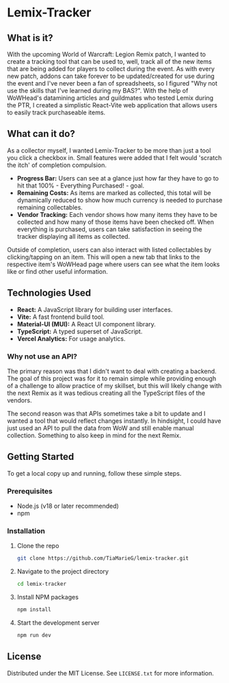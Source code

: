 # Lemix-Tracker

## What is it?

With the upcoming World of Warcraft: Legion Remix patch, I wanted to create a tracking tool that can be used to, well, track all of the new items that are being added for players to collect during the event. As with every new patch, addons can take forever to be updated/created for use during the event and I've never been a fan of spreadsheets, so I figured "Why not use the skills that I've learned during my BAS?". With the help of WoWHead's datamining articles and guildmates who tested Lemix during the PTR, I created a simplistic React-Vite web application that allows users to easily track purchaseable items.

## What can it do?

As a collector myself, I wanted Lemix-Tracker to be more than just a tool you click a checkbox in. Small features were added that I felt would 'scratch the itch' of completion compulsion.

-   **Progress Bar:** Users can see at a glance just how far they have to go to hit that 100% - Everything Purchased! - goal.
-   **Remaining Costs:** As items are marked as collected, this total will be dynamically reduced to show how much currency is needed to purchase remaining collectables.
-   **Vendor Tracking:** Each vendor shows how many items they have to be collected and how many of those items have been checked off. When everything is purchased, users can take satisfaction in seeing the tracker displaying all items as collected.

Outside of completion, users can also interact with listed collectables by clicking/tapping on an item. This will open a new tab that links to the respective item's WoWHead page where users can see what the item looks like or find other useful information.

## Technologies Used

* **React:** A JavaScript library for building user interfaces.
* **Vite:** A fast frontend build tool.
* **Material-UI (MUI):** A React UI component library.
* **TypeScript:** A typed superset of JavaScript.
* **Vercel Analytics:** For usage analytics.

### Why not use an API?

The primary reason was that I didn't want to deal with creating a backend. The goal of this project was for it to remain simple while providing enough of a challenge to allow practice of my skillset, but this will likely change with the next Remix as it was tedious creating all the TypeScript files of the vendors.

The second reason was that APIs sometimes take a bit to update and I wanted a tool that would reflect changes instantly. In hindsight, I could have just used an API to pull the data from WoW and still enable manual collection. Something to also keep in mind for the next Remix.

## Getting Started

To get a local copy up and running, follow these simple steps.

### Prerequisites

* Node.js (v18 or later recommended)
* npm

### Installation

1.  Clone the repo
    ```sh
    git clone https://github.com/TiaMarieG/lemix-tracker.git
    ```
2.  Navigate to the project directory
    ```sh
    cd lemix-tracker
    ```
3.  Install NPM packages
    ```sh
    npm install
    ```
4.  Start the development server
    ```sh
    npm run dev
    ```

## License

Distributed under the MIT License. See `LICENSE.txt` for more information.